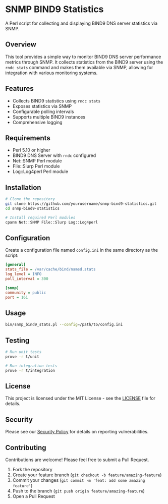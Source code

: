 # SNMP BIND9 Statistics

A Perl script for collecting and displaying BIND9 DNS server statistics via SNMP.

## Overview

This tool provides a simple way to monitor BIND9 DNS server performance metrics through SNMP. It collects statistics from the BIND9 server using the `rndc stats` command and makes them available via SNMP, allowing for integration with various monitoring systems.

## Features

- Collects BIND9 statistics using `rndc stats`
- Exposes statistics via SNMP
- Configurable polling intervals
- Supports multiple BIND9 instances
- Comprehensive logging

## Requirements

- Perl 5.10 or higher
- BIND9 DNS Server with `rndc` configured
- Net::SNMP Perl module
- File::Slurp Perl module
- Log::Log4perl Perl module

## Installation

```bash
# Clone the repository
git clone https://github.com/yourusername/snmp-bind9-statistics.git
cd snmp-bind9-statistics

# Install required Perl modules
cpanm Net::SNMP File::Slurp Log::Log4perl
```

## Configuration

Create a configuration file named `config.ini` in the same directory as the script:

```ini
[general]
stats_file = /var/cache/bind/named.stats
log_level = INFO
poll_interval = 300

[snmp]
community = public
port = 161
```

## Usage

```bash
bin/snmp_bind9_stats.pl --config=/path/to/config.ini
```

## Testing

```bash
# Run unit tests
prove -r t/unit

# Run integration tests
prove -r t/integration
```

## License

This project is licensed under the MIT License - see the [LICENSE](LICENSE) file for details.

## Security

Please see our [Security Policy](SECURITY.md) for details on reporting vulnerabilities.

## Contributing

Contributions are welcome! Please feel free to submit a Pull Request.

1. Fork the repository
2. Create your feature branch (`git checkout -b feature/amazing-feature`)
3. Commit your changes (`git commit -m 'feat: add some amazing feature'`)
4. Push to the branch (`git push origin feature/amazing-feature`)
5. Open a Pull Request
